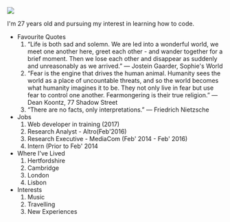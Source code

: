 <html>
	<head>
		<title>About Me: Saloni Chaganlal</title>
	</head>
	<body>
	<img src="https://s3.eu-west-2.amazonaws.com/sallearnstocode.images/Saloni.jpg" />
	<p> I'm 27 years old and pursuing my interest in learning how to code.</p>
	<ul>
        <li>Favourite Quotes
            <ol>
             <li>“Life is both sad and solemn. We are led into a wonderful world, we meet one another here, greet each other - and wander together for a brief moment. Then we lose each other and disappear as suddenly and unreasonably as we arrived.” 
― Jostein Gaarder, Sophie's World</li>
             <li>“Fear is the engine that drives the human animal. Humanity sees the world as a place of uncountable threats, and so the world becomes what humanity imagines it to be. They not only live in fear but use fear to control one another. Fearmongering is their true religion.” 
― Dean Koontz, 77 Shadow Street</li>
             <li>“There are no facts, only interpretations.” 
― Friedrich Nietzsche</li>
            </ol> 
        </li>
        <li>Jobs
            <ol>
             <li>Web developer in training (2017)</li>
             <li>Research Analyst - Altro(Feb'2016)</li>
             <li>Research Executive - MediaCom (Feb' 2014 - Feb' 2016)</li>             
             <li>Intern (Prior to Feb' 2014</li>
            </ol> 
        </li>
        <li>Where I've Lived
            <ol>
             <li>Hertfordshire</li>
             <li>Cambridge</li>
             <li>London</li>
             <li>Lisbon</li>
            </ol> 
        </li>
        <li>Interests
            <ol>
             <li>Music</li>
             <li>Travelling</li>
             <li>New Experiences</li>
            </ol> 
        </li>
	</ul>
	</body>
</html>
